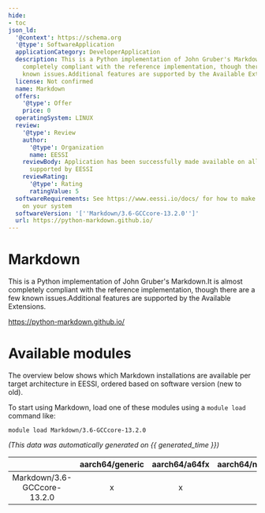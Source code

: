 ```yaml
---
hide:
- toc
json_ld:
  '@context': https://schema.org
  '@type': SoftwareApplication
  applicationCategory: DeveloperApplication
  description: This is a Python implementation of John Gruber's Markdown.It is almost
    completely compliant with the reference implementation, though there are a few
    known issues.Additional features are supported by the Available Extensions.
  license: Not confirmed
  name: Markdown
  offers:
    '@type': Offer
    price: 0
  operatingSystem: LINUX
  review:
    '@type': Review
    author:
      '@type': Organization
      name: EESSI
    reviewBody: Application has been successfully made available on all architectures
      supported by EESSI
    reviewRating:
      '@type': Rating
      ratingValue: 5
  softwareRequirements: See https://www.eessi.io/docs/ for how to make EESSI available
    on your system
  softwareVersion: '[''Markdown/3.6-GCCcore-13.2.0'']'
  url: https://python-markdown.github.io/
---
```


Markdown
========


This is a Python implementation of John Gruber's Markdown.It is almost completely compliant with the reference implementation, though there are a few known issues.Additional features are supported by the Available Extensions.

https://python-markdown.github.io/
# Available modules


The overview below shows which Markdown installations are available per target architecture in EESSI, ordered based on software version (new to old).

To start using Markdown, load one of these modules using a `module load` command like:

```shell
module load Markdown/3.6-GCCcore-13.2.0
```

*(This data was automatically generated on {{ generated_time }})*

| |aarch64/generic|aarch64/a64fx|aarch64/neoverse_n1|aarch64/neoverse_v1|aarch64/nvidia/grace|x86_64/generic|x86_64/amd/zen2|x86_64/amd/zen3|x86_64/amd/zen4|x86_64/intel/cascadelake|x86_64/intel/haswell|x86_64/intel/icelake|x86_64/intel/sapphirerapids|x86_64/intel/skylake_avx512|
| :---: | :---: | :---: | :---: | :---: | :---: | :---: | :---: | :---: | :---: | :---: | :---: | :---: | :---: | :---: |
|Markdown/3.6-GCCcore-13.2.0|x|x|x|x|x|x|x|x|x|x|x|x|x|x|

